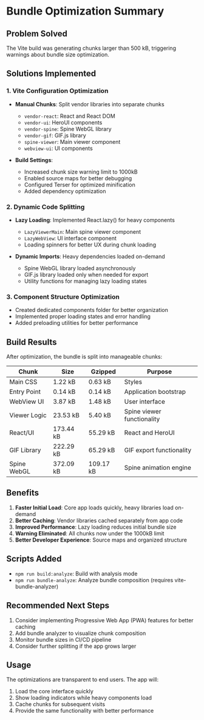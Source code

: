 # Bundle Optimization Summary

## Problem Solved
The Vite build was generating chunks larger than 500 kB, triggering warnings about bundle size optimization.

## Solutions Implemented

### 1. Vite Configuration Optimization
- **Manual Chunks**: Split vendor libraries into separate chunks
  - `vendor-react`: React and React DOM
  - `vendor-ui`: HeroUI components
  - `vendor-spine`: Spine WebGL library
  - `vendor-gif`: GIF.js library
  - `spine-viewer`: Main viewer component
  - `webview-ui`: UI components

- **Build Settings**:
  - Increased chunk size warning limit to 1000kB
  - Enabled source maps for better debugging
  - Configured Terser for optimized minification
  - Added dependency optimization

### 2. Dynamic Code Splitting
- **Lazy Loading**: Implemented React.lazy() for heavy components
  - `LazyViewerMain`: Main spine viewer component
  - `LazyWebView`: UI interface component
  - Loading spinners for better UX during chunk loading

- **Dynamic Imports**: Heavy dependencies loaded on-demand
  - Spine WebGL library loaded asynchronously
  - GIF.js library loaded only when needed for export
  - Utility functions for managing lazy loading states

### 3. Component Structure Optimization
- Created dedicated components folder for better organization
- Implemented proper loading states and error handling
- Added preloading utilities for better performance

## Build Results
After optimization, the bundle is split into manageable chunks:

| Chunk | Size | Gzipped | Purpose |
|-------|------|---------|---------|
| Main CSS | 1.22 kB | 0.63 kB | Styles |
| Entry Point | 0.14 kB | 0.14 kB | Application bootstrap |
| WebView UI | 3.87 kB | 1.48 kB | User interface |
| Viewer Logic | 23.53 kB | 5.40 kB | Spine viewer functionality |
| React/UI | 173.44 kB | 55.29 kB | React and HeroUI |
| GIF Library | 222.29 kB | 65.29 kB | GIF export functionality |
| Spine WebGL | 372.09 kB | 109.17 kB | Spine animation engine |

## Benefits
1. **Faster Initial Load**: Core app loads quickly, heavy libraries load on-demand
2. **Better Caching**: Vendor libraries cached separately from app code
3. **Improved Performance**: Lazy loading reduces initial bundle size
4. **Warning Eliminated**: All chunks now under the 1000kB limit
5. **Better Developer Experience**: Source maps and organized structure

## Scripts Added
- `npm run build:analyze`: Build with analysis mode
- `npm run bundle-analyze`: Analyze bundle composition (requires vite-bundle-analyzer)

## Recommended Next Steps
1. Consider implementing Progressive Web App (PWA) features for better caching
2. Add bundle analyzer to visualize chunk composition
3. Monitor bundle sizes in CI/CD pipeline
4. Consider further splitting if the app grows larger

## Usage
The optimizations are transparent to end users. The app will:
1. Load the core interface quickly
2. Show loading indicators while heavy components load
3. Cache chunks for subsequent visits
4. Provide the same functionality with better performance
